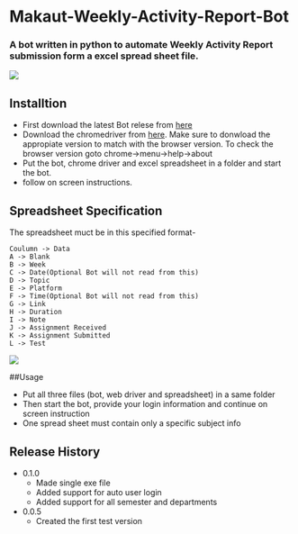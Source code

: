 # Makaut-Weekly-Activity-Report-Bot
### A bot written in python to automate Weekly Activity Report submission form a excel spread sheet file.

![](https://i.ibb.co/hFrztnV/header.png)

## Installtion
- First download the latest Bot relese from [here]()
- Download the chromedriver from [here](https://chromedriver.chromium.org/). Make sure to donwload the appropiate version to match with the browser version. To check the browser version goto chrome->menu->help->about
- Put the bot, chrome driver and excel spreadsheet in a folder and start the bot.
- follow on screen instructions.

## Spreadsheet Specification
The spreadsheet muct be in this specified format-
```
Coulumn -> Data
A -> Blank
B -> Week
C -> Date(Optional Bot will not read from this)
D -> Topic
E -> Platform
F -> Time(Optional Bot will not read from this)
G -> Link
H -> Duration
I -> Note
J -> Assignment Received
K -> Assignment Submitted
L -> Test

```
![](https://i.ibb.co/fCLk9jm/Screenshot-201.png)

##Usage
- Put all three files (bot, web driver and spreadsheet) in a same folder
- Then start the bot, provide your login information and continue on screen instruction
- One spread sheet must contain only a specific subject info

## Release History

* 0.1.0
   * Made single exe file
   * Added support for auto user login
   * Added support for all semester and departments
* 0.0.5
   * Created the first test version
    



